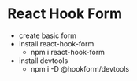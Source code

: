 # React Hook Form
  - create basic form
  - install react-hook-form
    - npm i react-hook-form
  - install devtools
    - npm i -D @hookform/devtools
  